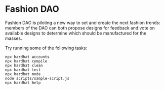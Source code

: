 # Fashion DAO

Fashion DAO is piloting a new way to set and create the next fashion trends: members of the DAO can both propose designs for feedback and vote on available designs to determine which should be manufactured for the masses. 


Try running some of the following tasks:

```shell
npx hardhat accounts
npx hardhat compile
npx hardhat clean
npx hardhat test
npx hardhat node
node scripts/sample-script.js
npx hardhat help
```
